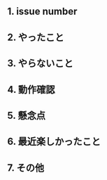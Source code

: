 ## 1. issue number


## 2. やったこと


## 3. やらないこと


## 4. 動作確認

  
## 5. 懸念点


## 6. 最近楽しかったこと


## 7. その他
